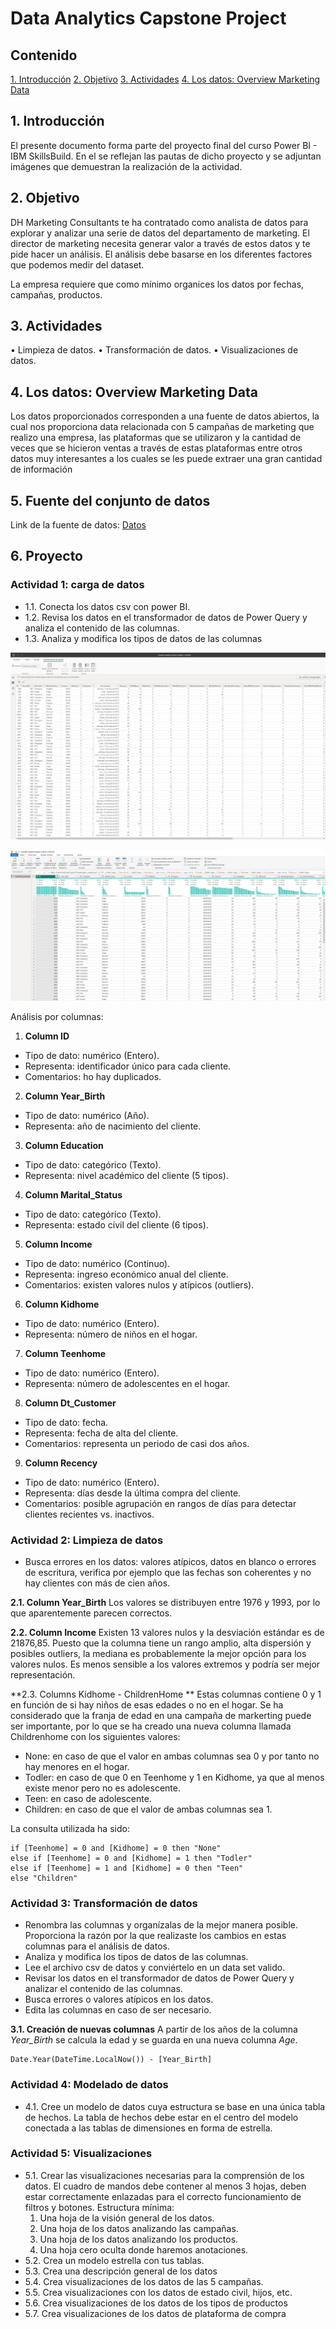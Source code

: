 # Data Analytics Capstone Project

## Contenido
[1. Introducción](#1-introducción)
[2. Objetivo](#2-objetivo)
[3. Actividades](#3-actividades)
[4. Los datos: Overview Marketing Data](#4-los-datos-overview-marketing-data)

## 1. Introducción
El presente documento forma parte del proyecto final del curso Power BI - IBM SkillsBuild. En el se reflejan las pautas de dicho proyecto y se adjuntan imágenes que demuestran la realización de la actividad.

## 2. Objetivo
DH Marketing Consultants te ha contratado como analista de datos para explorar y analizar una serie de datos del departamento de marketing. El director de marketing necesita generar valor a través de estos datos y te pide hacer un análisis. El análisis debe basarse en los diferentes factores que podemos medir del dataset. 

La empresa requiere que como mínimo organices los datos por fechas, campañas, productos.

## 3. Actividades
• Limpieza de datos.
• Transformación de datos.
• Visualizaciones de datos.

## 4. Los datos: Overview Marketing Data
Los datos proporcionados corresponden a una fuente de datos abiertos, la cual nos proporciona data relacionada con 5 campañas de marketing que realizo una empresa, las plataformas que se utilizaron y la cantidad de veces que se hicieron ventas a través de estas plataformas entre otros datos muy interesantes a los cuales se les puede extraer una gran cantidad de información

## 5. Fuente del conjunto de datos
Link de la fuente de datos: [Datos](https://www.kaggle.com/datasets/rodsaldanha/arketing-campaign?resource=download)

## 6. Proyecto

### Actividad 1: carga de datos

- 1.1. Conecta los datos csv con power BI.
- 1.2. Revisa los datos en el transformador de datos de Power Query y analiza el contenido de las columnas.
- 1.3.  Analiza y modifica los tipos de datos de las columnas

![CSV connection](./img/1.1.png)


![Data transformation](./img/1.2.png)

Análisis por columnas:

1. **Column ID**
- Tipo de dato: numérico (Entero).
- Representa: identificador único para cada cliente.
- Comentarios: ho hay duplicados.

2. **Column Year_Birth**
- Tipo de dato: numérico (Año).
- Representa: año de nacimiento del cliente.

3. **Column Education**
- Tipo de dato: categórico (Texto).
- Representa: nivel académico del cliente (5 tipos).

4. **Column Marital_Status**
- Tipo de dato: categórico (Texto).
- Representa: estado civil del cliente (6 tipos).

5. **Column Income**
- Tipo de dato: numérico (Continuo).
- Representa: ingreso económico anual del cliente.
- Comentarios: existen valores nulos y atípicos (outliers). 

6. **Column Kidhome**
- Tipo de dato: numérico (Entero).
- Representa: número de niños en el hogar.

7. **Column Teenhome**
- Tipo de dato: numérico (Entero).
- Representa: número de adolescentes en el hogar.

8. **Column Dt_Customer**
- Tipo de dato: fecha.
- Representa: fecha de alta del cliente.
- Comentarios: representa un periodo de casi dos años.

9. **Column Recency**
- Tipo de dato: numérico (Entero).
- Representa: días desde la última compra del cliente.
- Comentarios: posible agrupación en rangos de días para detectar clientes recientes vs. inactivos.

### Actividad 2: Limpieza de datos
- Busca errores en los datos: valores atípicos, datos en blanco o errores de escritura, verifica por ejemplo que las fechas son coherentes y no hay clientes con más de cien años.

**2.1. Column Year_Birth**
Los valores se distribuyen entre 1976 y 1993, por lo que aparentemente parecen correctos. 

**2.2. Column Income**
Existen 13 valores nulos y la desviación estándar es de 21876,85. Puesto que la columna tiene un rango amplio, 
alta dispersión y posibles outliers, la mediana es probablemente la mejor opción para los valores nulos. Es menos sensible a los valores extremos y podría ser mejor representación.

**2.3. Columns Kidhome - ChildrenHome **
Estas columnas contiene 0 y 1 en función de si hay niños de esas edades o no en el hogar. 
Se ha considerado que la franja de edad en una campaña de markerting puede ser importante, 
por lo que se ha creado una nueva columna llamada Childrenhome con los siguientes valores:
- None: en caso de que el valor en ambas columnas sea 0 y por tanto no hay menores en el hogar.
- Todler: en caso de que 0 en Teenhome y 1 en Kidhome, ya que al menos existe menor pero no es adolescente.
- Teen: en caso de adolescente.
- Children: en caso de que el valor de ambas columnas sea 1. 

La consulta utilizada ha sido:
```DAX
if [Teenhome] = 0 and [Kidhome] = 0 then "None"
else if [Teenhome] = 0 and [Kidhome] = 1 then "Todler"
else if [Teenhome] = 1 and [Kidhome] = 0 then "Teen"
else "Children"
```

### Actividad 3: Transformación de datos
- Renombra las columnas y organízalas de la mejor manera posible. Proporciona la razón por la que realizaste los cambios en estas columnas para el análisis de datos.
- Analiza y modifica los tipos de datos de las columnas.
- Lee el archivo csv de datos y conviértelo en un data set valido.
- Revisar los datos en el transformador de datos de Power Query y analizar el contenido de las columnas.
- Busca errores o valores atípicos en los datos.
- Edita las columnas en caso de ser necesario.

**3.1. Creación de nuevas columnas**
A partir de los años de la columna *Year_Birth* se calcula la edad y se guarda en  una nueva columna  *Age*.

```DAX  
Date.Year(DateTime.LocalNow()) - [Year_Birth]
```

### Actividad 4: Modelado de datos
- 4.1. Cree un modelo de datos cuya estructura se base en una única tabla de hechos. La tabla de hechos debe estar en el centro del modelo conectada a las tablas de dimensiones en forma de estrella.

### Actividad 5: Visualizaciones
- 5.1. Crear las visualizaciones necesarias para la comprensión de los datos. El cuadro de mandos debe contener al menos 3 hojas, deben estar correctamente enlazadas para el correcto funcionamiento de filtros y botones.
Estructura mínima:
    1. Una hoja de la visión general de los datos.
    2. Una hoja de los datos analizando las campañas.
    3. Una hoja de los datos analizando los productos.
    4. Una hoja cero oculta donde haremos anotaciones.
- 5.2. Crea un modelo estrella con tus tablas.
- 5.3. Crea una descripción general de los datos
- 5.4. Crea visualizaciones de los datos de las 5 campañas.
- 5.5. Crea visualizaciones con los datos de estado civil, hijos, etc.
- 5.6. Crea visualizaciones de los datos de los tipos de productos
- 5.7. Crea visualizaciones de los datos de plataforma de compra
